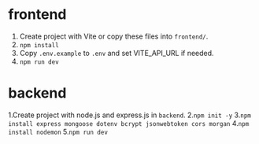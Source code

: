 # frontend
1. Create project with Vite or copy these files into `frontend/`.
2. `npm install`
3. Copy `.env.example` to `.env` and set VITE_API_URL if needed.
4. `npm run dev`
# backend
1.Create project with node.js and express.js in `backend`.
2.`npm init -y`
3.`npm install express mongoose dotenv bcrypt jsonwebtoken cors morgan`
4.`npm install nodemon`
5.`npm run dev`
